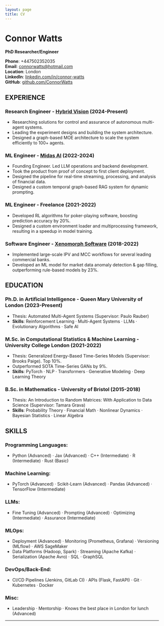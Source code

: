 ```yaml
---
layout: page
title: CV
---
```


# Connor Watts  
**PhD Researcher/Engineer**  

**Phone**: +447502352035  
**Email**: connorwatts@hotmail.com  
**Location**: London  
**LinkedIn**: [linkedin.com/in/connor-watts](https://linkedin.com/in/connor-watts)  
**GitHub**: [github.com/ConnorWatts](https://github.com/ConnorWatts)  

## EXPERIENCE

### Research Engineer - [Hybrid Vision](https://www.hybridvision.co.uk/)  (2024-Present)
- Researching solutions for control and assurance of autonomous multi-agent systems.
- Leading the experiment designs and building the system architecture.
- Designed a graph-based MOE architecture to scale the system efficiently to 100+ agents.

### ML Engineer - [Midas AI](https://www.getmidas.ai/)   (2022-2024)
- Founding Engineer. Led LLM operations and backend development.
- Took the product from proof of concept to first client deployment.
- Designed the pipeline for real-time streaming, processing, and analysis of financial data.
- Designed a custom temporal graph-based RAG system for dynamic prompting.

### ML Engineer - Freelance (2021-2022)
- Developed RL algorithms for poker-playing software, boosting prediction accuracy by 20%.
- Designed a custom environment loader and multiprocessing framework, resulting in a speedup in model training.

### Software Engineer - [Xenomorph Software](https://www.xenomorph.com/) (2018-2022)
- Implemented large-scale IPV and MCC workflows for several leading commercial banks.
- Developed an ML model for market data anomaly detection & gap filling, outperforming rule-based models by 23%.

## EDUCATION

### Ph.D. in Artificial Intelligence - Queen Mary University of London (2023-Present)
- Thesis: Automated Multi-Agent Systems (Supervisor: Paulo Rauber)
- **Skills**: Reinforcement Learning · Multi-Agent Systems · LLMs · Evolutionary Algorithms · Safe AI

### M.Sc. in Computational Statistics & Machine Learning - University College London (2021-2022)
- Thesis: Generalized Energy-Based Time-Series Models (Supervisor: Brooks Paige). Top 10%.
- Outperformed SOTA Time-Series GANs by 9%.
- **Skills**: PyTorch · NLP · Transformers · Generative Modeling · Deep Learning Theory

### B.Sc. in Mathematics - University of Bristol (2015-2018)
- Thesis: An Introduction to Random Matrices: With Application to Data Science (Supervisor: Tamara Grava)
- **Skills**: Probability Theory · Financial Math · Nonlinear Dynamics · Bayesian Statistics · Linear Algebra

## SKILLS

### Programming Languages:
- Python (Advanced) · Jax (Advanced) · C++ (Intermediate) · R (Intermediate) · Rust (Basic)

### Machine Learning:
- PyTorch (Advanced) · Scikit-Learn (Advanced) · Pandas (Advanced) · TensorFlow (Intermediate)

### LLMs:
- Fine Tuning (Advanced) · Prompting (Advanced) · Optimizing (Intermediate) · Assurance (Intermediate)

### MLOps:
- Deployment (Advanced) · Monitoring (Prometheus, Grafana) · Versioning (MLflow) · AWS SageMaker
- Data Platforms (Hadoop, Spark) · Streaming (Apache Kafka) · Serialization (Apache Avro) · SQL · GraphSQL

### DevOps/Back-End:
- CI/CD Pipelines (Jenkins, GitLab CI) · APIs (Flask, FastAPI) · Git · Kubernetes · Docker

### Misc:
- Leadership · Mentorship · Knows the best place in London for lunch (Advanced)

---